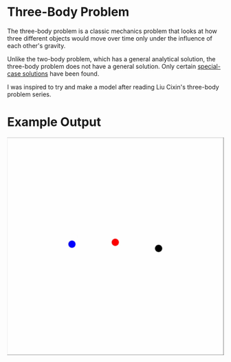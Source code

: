 # Three-Body Problem

The three-body problem is a classic mechanics problem that looks at how three different objects would move over time only under the influence of each other's gravity. 

Unlike the two-body problem, which has a general analytical solution, the three-body problem does not have a general solution. Only certain [special-case solutions](https://en.wikipedia.org/wiki/Three-body_problem#/media/File:5_4_800_36_downscaled.gif) have been found.

I was inspired to try and make a model after reading Liu Cixin's three-body problem series.

# Example Output

![Three-Body-Problem Gif](https://github.com/akid12345/Three-Body-Problem/blob/main/Three-Body.gif)
